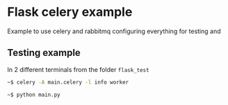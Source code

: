 # Flask celery example
Example to use celery and rabbitmq configuring everything for testing and 


## Testing example
In 2 different terminals from the folder ```flask_test```
```bash
~$ celery -A main.celery -l info worker
```
```bash
~$ python main.py
```
